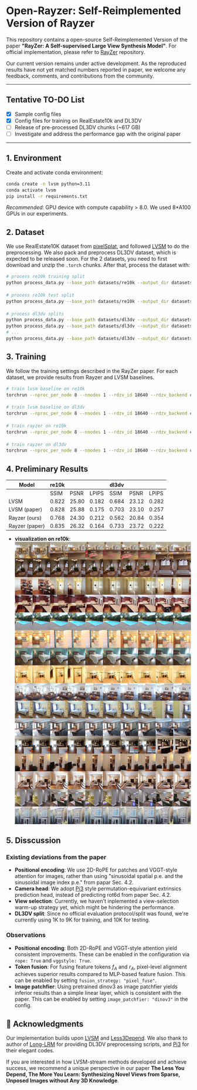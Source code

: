 # Open-Rayzer: Self-Reimplemented Version of Rayzer

This repository contains a open-source Self-Reimplemented Version of the paper **"RayZer: A Self-supervised Large View Synthesis Model"**. For official implementation, please refer to [RayZer](https://github.com/hwjiang1510/RayZer) repository. 

Our current version remains under active development. As the reproduced results have not yet matched numbers reported in paper, we welcome any feedback, comments, and contributions from the community.


---

## Tentative TO-DO List

- [x] Sample config files
- [x] Config files for training on RealEstate10k and DL3DV
- [ ] Release of pre-processed DL3DV chunks (~617 GB)
- [ ] Investigate and address the performance gap with the original paper

---


## 1. Environment

Create and activate conda environment:

```bash
conda create -n lvsm python=3.11
conda activate lvsm
pip install -r requirements.txt
```

*Recommended*: GPU device with compute capability > 8.0. We used 8*A100 GPUs in our experiments.

## 2. Dataset

We use RealEstate10K dataset from [pixelSplat](https://github.com/dcharatan/pixelsplat?tab=readme-ov-file#acquiring-datasets), and followed [LVSM](https://github.com/haian-jin/LVSM) to do the preprocessing. We also pack and preprocess DL3DV dataset, which is expected to be released soon. For the 2 datasets, you need to first download and unzip the `.torch` chunks. After that, process the dataset with:

```bash
# process re10k training split
python process_data.py --base_path datasets/re10k --output_dir datasets/re10k-full_processed --mode train --num_processes 80

# process re10k test split
python process_data.py --base_path datasets/re10k --output_dir datasets/re10k-full_processed --mode test --num_processes 80

# process dl3dv splits
python process_data.py --base_path datasets/dl3dv --output_dir datasets/dl3dv-full_processed --mode 1K --num_processes 80
python process_data.py --base_path datasets/dl3dv --output_dir datasets/dl3dv-full_processed --mode 2K --num_processes 80
# ...
python process_data.py --base_path datasets/dl3dv --output_dir datasets/dl3dv-full_processed --mode 10K --num_processes 80   

```

## 3. Training

We follow the training settings described in the RayZer paper. For each dataset, we provide results from Rayzer and LVSM baselines.

```bash
# train lvsm baseline on re10k
torchrun --nproc_per_node 8 --nnodes 1 --rdzv_id 18640 --rdzv_backend c10d --rdzv_endpoint localhost:29511 -m src.train --config config/lvsm_re10k.yaml

# train lvsm baseline on dl3dv
torchrun --nproc_per_node 8 --nnodes 1 --rdzv_id 18640 --rdzv_backend c10d --rdzv_endpoint localhost:29511 -m src.train --config config/lvsm_dl3dv.yaml

# train rayzer on re10k
torchrun --nproc_per_node 8 --nnodes 1 --rdzv_id 18640 --rdzv_backend c10d --rdzv_endpoint localhost:29511 -m src.train --config config/rayzer_re10k.yaml

# train rayzer on dl3dv
torchrun --nproc_per_node 8 --nnodes 1 --rdzv_id 18640 --rdzv_backend c10d --rdzv_endpoint localhost:29511 -m src.train --config config/rayzer_dl3dv.yaml
```

## 4. Preliminary Results

| Model          |         re10k          |             |             |         dl3dv          |             |             |
|----------------|------------------------|-------------|-------------|------------------------|-------------|-------------|
|                | SSIM                   | PSNR        | LPIPS       | SSIM                   | PSNR        | LPIPS       |
| LVSM           | 0.822                  | 25.80       | 0.182       | 0.684                  | 23.12       | 0.282       |
| LVSM (paper)   | 0.828                  | 25.88       | 0.175       | 0.703                  | 23.10       | 0.257       |
| Rayzer (ours)  | 0.768                  | 24.30       | 0.212       | 0.562                  | 20.84       | 0.354       |
| Rayzer (paper) | 0.835                  | 26.32       | 0.164       | 0.733                  | 23.72       | 0.222       |

- **visualization on re10k**:
![re10k](assets/eval_supervision_batch_07_00006404_00002126-2.jpg)

## 5. Disscussion

### Existing deviations from the paper

- **Positional encoding**: We use 2D-RoPE for patches and VGGT-style attention for images, rather than using "sinusoidal spatial p.e. and the sinusoidal image index p.e." from papar Sec. 4.2.
- **Camera head**: We adopt [Pi3](https://github.com/yyfz/Pi3) style permutation-equivariant extrinsics prediction head, instead of predicting rot6d from paper Sec. 4.2.  
- **View selection**: Currently, we haven't inplemented a view-selection warm-up strategy yet, which might be hindering the performance.
- **DL3DV split**: Since no official evaluation protocol/split was found, we're currently using 1K to 9K for training, and 10K for testing.

### Observations

- **Positional encoding**: Both 2D-RoPE and VGGT-style attention yield consistent improvements. These can be enabled in the configuration via `rope: True` and `vggstyle: True`.  
- **Token fusion**: For fusing feature tokens $f_A$ and $r_A$, pixel-level alignment achieves superior results compared to MLP-based feature fusion. This can be enabled by setting `fusion_strategy: "pixel_fuse"`.  
- **Image patchfier**: Using pretrained dinov3 as image patchfier yields inferior results than a simple linear layer, which is consistent with the paper. This can be enabled by setting `image_patchfier: "dinov3"` in the config.

## 📄 Acknowledgments

Our implementation builds upon [LVSM](https://github.com/haian-jin/LVSM) and [Less3Depend](https://github.com/ou524u/Less3Depend). We also thank to author of [Long-LRM](https://github.com/arthurhero/Long-LRM#) for providing DL3DV preprocessing scripts, and [Pi3](https://github.com/yyfz/Pi3) for their elegant codes.

If you are interested in how LVSM-stream methods developed and achieve success, we recommend a unique perspective in our paper **The Less You Depend, The More You Learn: Synthesizing Novel Views from Sparse, Unposed Images without Any 3D Knowledge**.